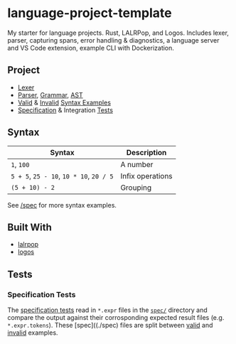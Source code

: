 # language-project-template

My starter for language projects. Rust, LALRPop, and Logos. Includes lexer, parser, capturing spans, error handling & diagnostics, a language server and VS Code extension, example CLI with Dockerization.

## Project

- [Lexer](./src/lexer.rs)
- [Parser](./src/parser.rs), [Grammar](./src/grammer.lalrpop), [AST](./src/ast.rs)
- [Valid](./spec/valid/) & [Invalid](./spec/invalid) [Syntax Examples](./spec/)
- [Specification](./tests//spec_tests.rs) & Integration [Tests](#tests)

## Syntax

| Syntax                                  | Description      |
| --------------------------------------- | ---------------- |
| `1`, `100`                              | A number         |
| `5 + 5`, `25 - 10`, `10 * 10`, `20 / 5` | Infix operations |
| `(5 + 10) - 2`                          | Grouping         |

See [/spec](./spec/) for more syntax examples.

## Built With

- [lalrpop](https://github.com/lalrpop/lalrpop)
- [logos](https://github.com/maciejhirsz/logos)

## Tests

### Specification Tests

The [specification tests](./tests/spec_tests.rs) read in `*.expr` files in the [`spec/`](./spec) directory and compare the output against their corrosponding expected result files (e.g. `*.expr.tokens`). These [spec]((./spec) files are split between [valid](./spec/valid) and [invalid](./spec/invalid) examples.
